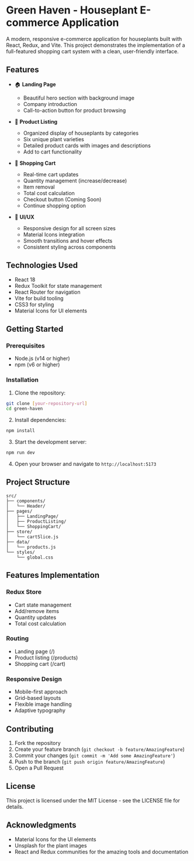 # Green Haven - Houseplant E-commerce Application

A modern, responsive e-commerce application for houseplants built with React, Redux, and Vite. This project demonstrates the implementation of a full-featured shopping cart system with a clean, user-friendly interface.

## Features

- 🏠 **Landing Page**
  - Beautiful hero section with background image
  - Company introduction
  - Call-to-action button for product browsing

- 🌿 **Product Listing**
  - Organized display of houseplants by categories
  - Six unique plant varieties
  - Detailed product cards with images and descriptions
  - Add to cart functionality

- 🛒 **Shopping Cart**
  - Real-time cart updates
  - Quantity management (increase/decrease)
  - Item removal
  - Total cost calculation
  - Checkout button (Coming Soon)
  - Continue shopping option

- 🎨 **UI/UX**
  - Responsive design for all screen sizes
  - Material Icons integration
  - Smooth transitions and hover effects
  - Consistent styling across components

## Technologies Used

- React 18
- Redux Toolkit for state management
- React Router for navigation
- Vite for build tooling
- CSS3 for styling
- Material Icons for UI elements

## Getting Started

### Prerequisites

- Node.js (v14 or higher)
- npm (v6 or higher)

### Installation

1. Clone the repository:
```bash
git clone [your-repository-url]
cd green-haven
```

2. Install dependencies:
```bash
npm install
```

3. Start the development server:
```bash
npm run dev
```

4. Open your browser and navigate to `http://localhost:5173`

## Project Structure

```
src/
├── components/
│   └── Header/
├── pages/
│   ├── LandingPage/
│   ├── ProductListing/
│   └── ShoppingCart/
├── store/
│   └── cartSlice.js
├── data/
│   └── products.js
└── styles/
    └── global.css
```

## Features Implementation

### Redux Store
- Cart state management
- Add/remove items
- Quantity updates
- Total cost calculation

### Routing
- Landing page (/)
- Product listing (/products)
- Shopping cart (/cart)

### Responsive Design
- Mobile-first approach
- Grid-based layouts
- Flexible image handling
- Adaptive typography

## Contributing

1. Fork the repository
2. Create your feature branch (`git checkout -b feature/AmazingFeature`)
3. Commit your changes (`git commit -m 'Add some AmazingFeature'`)
4. Push to the branch (`git push origin feature/AmazingFeature`)
5. Open a Pull Request

## License

This project is licensed under the MIT License - see the LICENSE file for details.

## Acknowledgments

- Material Icons for the UI elements
- Unsplash for the plant images
- React and Redux communities for the amazing tools and documentation
